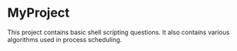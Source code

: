 # MyProject
This project contains basic shell scripting questions.
It also contains various algorithms used in process scheduling.
